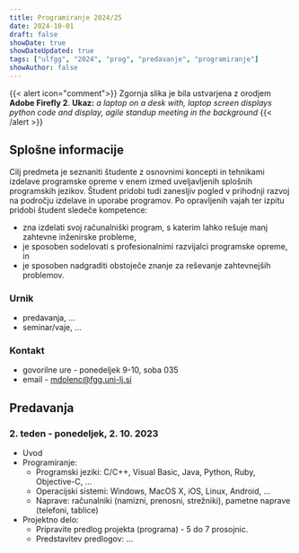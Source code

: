 ```yaml
---
title: Programiranje 2024/25
date: 2024-10-01
draft: false
showDate: true
showDateUpdated: true
tags: ["ulfgg", "2024", "prog", "predavanje", "programiranje"]
showAuthor: false
---
```


{{< alert icon="comment">}}
Zgornja slika je bila ustvarjena z orodjem **Adobe Firefly 2**.
**Ukaz:** *a laptop on a desk with, laptop screen displays python code and display, agile standup meeting in the background*
{{< /alert >}}

## Splošne informacije

Cilj predmeta je seznaniti študente z osnovnimi koncepti in tehnikami izdelave programske opreme v enem izmed uveljavljenih splošnih programskih jezikov. Študent pridobi tudi zanesljiv pogled v prihodnji razvoj na področju izdelave in uporabe programov. Po opravljenih vajah ter izpitu pridobi študent sledeče kompetence:
- zna izdelati svoj računalniški program, s katerim lahko rešuje manj zahtevne inženirske probleme,
- je sposoben sodelovati s profesionalnimi razvijalci programske opreme, in
- je sposoben nadgraditi obstoječe znanje za reševanje zahtevnejših problemov.
        </ol>

### Urnik

- predavanja, ...
- seminar/vaje, ...

### Kontakt

- govorilne ure - ponedeljek 9-10, soba 035
- email - [mdolenc@fgg.uni-lj.si](mailto:mdolenc@fgg.uni-lj.si)

## Predavanja

### 2. teden - ponedeljek, 2. 10. 2023

- Uvod
- Programiranje:
	* Programski jeziki: C/C++, Visual Basic, Java, Python, Ruby, Objective-C, ...
	* Operacijski sistemi: Windows, MacOS X, iOS, Linux, Android, ...
	* Naprave: računalniki (namizni, prenosni, strežniki), pametne naprave (telefoni, tablice)
- Projektno delo:
	* Pripravite predlog projekta (programa) - 5 do 7 prosojnic.
	* Predstavitev predlogov: ...

